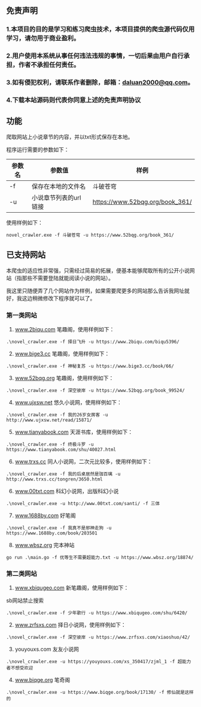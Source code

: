 ## 免责声明
### 1.本项目的目的是学习和练习爬虫技术，本项目提供的爬虫源代码仅用学习，请勿用于商业盈利。
### 2.用户使用本系统从事任何违法违规的事情，一切后果由用户自行承担，作者不承担任何责任。
### 3.如有侵犯权利，请联系作者删除，邮箱：daluan2000@qq.com。
### 4.下载本站源码则代表你同意上述的免责声明协议

## 功能

爬取网站上小说章节的内容，并以txt形式保存在本地。

程序运行需要的参数如下：

| 参数名 | 参数值          | 样例                              |
|-----|--------------|---------------------------------|
| -f  | 保存在本地的文件名    | 斗破苍穹                            |
| -u  | 小说章节列表的url链接 | https://www.52bqg.org/book_361/ |

使用样例如下：
```shell
novel_crawler.exe -f 斗破苍穹 -u https://www.52bqg.org/book_361/
```



## 已支持网站

本爬虫的适应性非常强，只需经过简易的拓展，便基本能够爬取所有的公开小说网站（指那些不需要登陆就能阅读小说的网站）。

我这里只随便弄了几个网站作为样例，如果需要爬更多的网站那么告诉我网址就好，我这边稍微修改下程序就可以了。


### 第一类网站

1. www.2biqu.com 笔趣阁，使用样例如下：

```shell
.\novel_crawler.exe -f 择日飞升 -u https://www.2biqu.com/biqu5396/
```

2. www.bige3.cc 笔趣阁，使用样例如下：

```shell
.\novel_crawler.exe -f 神秘复苏 -u https://www.bige3.cc/book/66/
```

3. www.52bqg.org 笔趣阁，使用样例如下：

```shell
.\novel_crawler.exe -f 深空彼岸 -u https://www.52bqg.org/book_99524/
```

4. www.ujxsw.net 悠久小说网，使用样例如下：

```shell
.\novel_crawler.exe -f 我的26岁女房客 -u http://www.ujxsw.net/read/15871/ 
```
5. www.tianyabook.com 天涯书库，使用样例如下：

```shell
.\novel_crawler.exe -f 终极斗罗 -u https://www.tianyabook.com/shu/40027.html
```
6. www.trxs.cc 同人小说网，二次元比较多，使用样例如下：

```shell
.\novel_crawler.exe -f 我的后桌居然是珈百璃 -u http://www.trxs.cc/tongren/3650.html
```

6. www.00txt.com 科幻小说网，出版科幻小说

```shell
.\novel_crawler.exe -u http://www.00txt.com/santi/ -f 三体
```

7. www.1688by.com 好笔阁

```shell
.\novel_crawler.exe -f 我真不是邪神走狗 -u https://www.1688by.com/book/203501
```

8. www.wbsz.org 完本神站

```shell
go run .\main.go -f 优等生不需要超能力.txt -u https://www.wbsz.org/18874/
```
### 第二类网站

1. www.xbiqugeo.com 新笔趣阁，使用样例如下：

sb网站禁止搜索

```shell
.\novel_crawler.exe -f 少年歌行 -u https://www.xbiqugeo.com/shu/6420/  
```

2. www.zrfsxs.com 择日小说网，使用样例如下：

```shell
.\novel_crawler.exe -f 深空彼岸 -u https://www.zrfsxs.com/xiaoshuo/42/
```

3. youyouxs.com 友友小说网

```shell
.\novel_crawler.exe -u https://youyouxs.com/xs_350417/zjml_1 -f 超能力者不想受欢迎
```

4. www.biqge.org 笔奇阁

```shell
.\novel_crawler.exe -u https://www.biqge.org/book/17130/ -f 修仙就是这样的
```